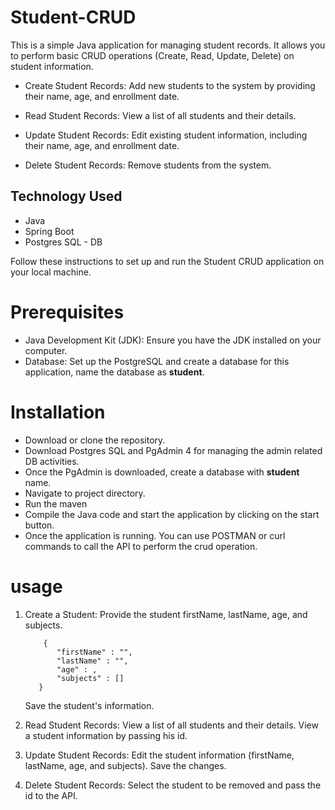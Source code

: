 # Student-CRUD

This is a simple Java application for managing student records. It allows you to perform basic CRUD operations (Create, Read, Update, Delete) on student information.

* Create Student Records: Add new students to the system by providing their name, age, and enrollment date.

* Read Student Records: View a list of all students and their details.

* Update Student Records: Edit existing student information, including their name, age, and enrollment date.

* Delete Student Records: Remove students from the system.

## Technology Used ##

* Java
* Spring Boot
* Postgres SQL - DB

Follow these instructions to set up and run the Student CRUD application on your local machine.

# Prerequisites

* Java Development Kit (JDK): Ensure you have the JDK installed on your computer.
* Database: Set up the PostgreSQL and create a database for this application, name the database as **student**.

# Installation

* Download or clone the repository.
* Download Postgres SQL and PgAdmin 4 for managing the admin related DB activities.
* Once the PgAdmin is downloaded, create a database with **student** name.
* Navigate to project directory.
* Run the maven
* Compile the Java code and start the application by clicking on the start button.
* Once the application is running. You can use POSTMAN or curl commands to call the API to perform the crud operation.

# usage

1. Create a Student:
    Provide the student firstName, lastName, age, and subjects.
     ```
         {
            "firstName" : "",
            "lastName" : "",
            "age" : ,
            "subjects" : []
        }
     ```
    Save the student's information.
   
3. Read Student Records:
    View a list of all students and their details.
    View a student information by passing his id. 
   
4. Update Student Records:
    Edit the student information (firstName, lastName, age, and subjects).
    Save the changes.


5. Delete Student Records:
    Select the student to be removed and pass the id to the API.


  
